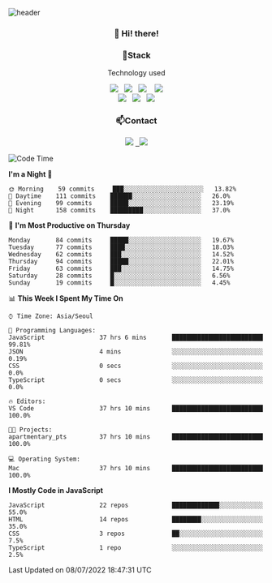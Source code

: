 ![header](https://capsule-render.vercel.app/api?type=waving&color=gradient&height=200&text=Che-ri&fontAlign=70&fontAlignY=40&animation=twinkling)

<h3 align="center">👋 Hi! there!</h3>

<h3 align="center">📌Stack</h3>
<p align="center">Technology used</p>
<div align="center"><img src="https://img.shields.io/badge/HTML5-e74c3c?style=flat-square&logo=HTML5&logoColor=white"></img> &nbsp <img src="https://img.shields.io/badge/CSS3-0A84FF?style=flat-square&logo=CSS3&logoColor=white"></img>  &nbsp <img src="https://img.shields.io/badge/SCSS-fd79a8?style=flat-square&logo=Sass&logoColor=white"/></a>&nbsp  &nbsp <img src="https://img.shields.io/badge/styled%2Dcomponents-DB7093?style=flat-square&logo=styled%2Dcomponents&logoColor=white"/></a>
<br><img src="https://img.shields.io/badge/JavaScript-FFCD11?style=flat-square&logo=JavaScript&logoColor=white"></img> &nbsp <img src="https://img.shields.io/badge/React-00BCF6?style=flat-square&logo=React&logoColor=white"></img> &nbsp <img src="https://img.shields.io/badge/Redux-764ABC?style=flat-square&logo=Redux&logoColor=white"/></a></div>

<h3 align="center">📫Contact</h3>
<div align="center"><a href="https://cheri.tistory.com/"><img src="https://img.shields.io/badge/Cheri-AD29B6?style=flat-square&logo=Tidal&logoColor=white"/></a> <a href="rnjs1135@gmail.com"> &nbsp <img src="https://img.shields.io/badge/Gmail-EA4335?style=flat-square&logo=Gmail&logoColor=white"/></a></div>

<!--START_SECTION:waka-->
![Code Time](http://img.shields.io/badge/Code%20Time-0%20secs-blue)

**I'm a Night 🦉** 

```text
🌞 Morning    59 commits     ███░░░░░░░░░░░░░░░░░░░░░░   13.82% 
🌆 Daytime    111 commits    ██████░░░░░░░░░░░░░░░░░░░   26.0% 
🌃 Evening    99 commits     █████░░░░░░░░░░░░░░░░░░░░   23.19% 
🌙 Night      158 commits    █████████░░░░░░░░░░░░░░░░   37.0%

```
📅 **I'm Most Productive on Thursday** 

```text
Monday       84 commits     █████░░░░░░░░░░░░░░░░░░░░   19.67% 
Tuesday      77 commits     ████░░░░░░░░░░░░░░░░░░░░░   18.03% 
Wednesday    62 commits     ███░░░░░░░░░░░░░░░░░░░░░░   14.52% 
Thursday     94 commits     █████░░░░░░░░░░░░░░░░░░░░   22.01% 
Friday       63 commits     ███░░░░░░░░░░░░░░░░░░░░░░   14.75% 
Saturday     28 commits     █░░░░░░░░░░░░░░░░░░░░░░░░   6.56% 
Sunday       19 commits     █░░░░░░░░░░░░░░░░░░░░░░░░   4.45%

```


📊 **This Week I Spent My Time On** 

```text
⌚︎ Time Zone: Asia/Seoul

💬 Programming Languages: 
JavaScript               37 hrs 6 mins       █████████████████████████   99.81% 
JSON                     4 mins              ░░░░░░░░░░░░░░░░░░░░░░░░░   0.19% 
CSS                      0 secs              ░░░░░░░░░░░░░░░░░░░░░░░░░   0.0% 
TypeScript               0 secs              ░░░░░░░░░░░░░░░░░░░░░░░░░   0.0%

🔥 Editors: 
VS Code                  37 hrs 10 mins      █████████████████████████   100.0%

🐱‍💻 Projects: 
apartmentary_pts         37 hrs 10 mins      █████████████████████████   100.0%

💻 Operating System: 
Mac                      37 hrs 10 mins      █████████████████████████   100.0%

```

**I Mostly Code in JavaScript** 

```text
JavaScript               22 repos            █████████████░░░░░░░░░░░░   55.0% 
HTML                     14 repos            ████████░░░░░░░░░░░░░░░░░   35.0% 
CSS                      3 repos             ██░░░░░░░░░░░░░░░░░░░░░░░   7.5% 
TypeScript               1 repo              ░░░░░░░░░░░░░░░░░░░░░░░░░   2.5%

```



 Last Updated on 08/07/2022 18:47:31 UTC
<!--END_SECTION:waka-->
